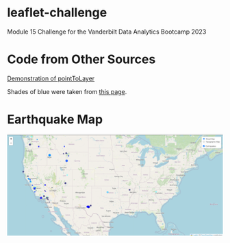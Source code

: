 # leaflet-challenge
Module 15 Challenge for the Vanderbilt Data Analytics Bootcamp 2023

# Code from Other Sources
[Demonstration of pointToLayer](https://geospatialresponse.wordpress.com/2015/07/26/leaflet-geojson-pointtolayer/)

Shades of blue were taken from [this page](https://htmlcolorcodes.com/colors/shades-of-blue/). 

# Earthquake Map
![map](Images/1.png)